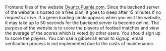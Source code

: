 Frontend files of the website <a href="https://oyuncupuanla.com">OyuncuPuanla.com</a>. Since the backend server of the website is hosted on a free plan, it goes to sleep after 15 minutes if no requests arrive. If a green loading circle appears when you visit the website, it may take up to 50 seconds for the backend server to become online. The purpose of the website is to score the players of football matches and view the average of the scores which is voted by other users. You should sign up to score the players. You can use a gibberish email to signup, email verification process is not implemented due to the costs of maintenance.
